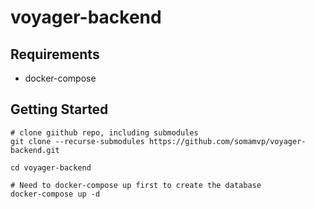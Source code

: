 # voyager-backend

## Requirements

- docker-compose

## Getting Started

```shell
# clone giithub repo, including submodules
git clone --recurse-submodules https://github.com/somamvp/voyager-backend.git

cd voyager-backend

# Need to docker-compose up first to create the database
docker-compose up -d 